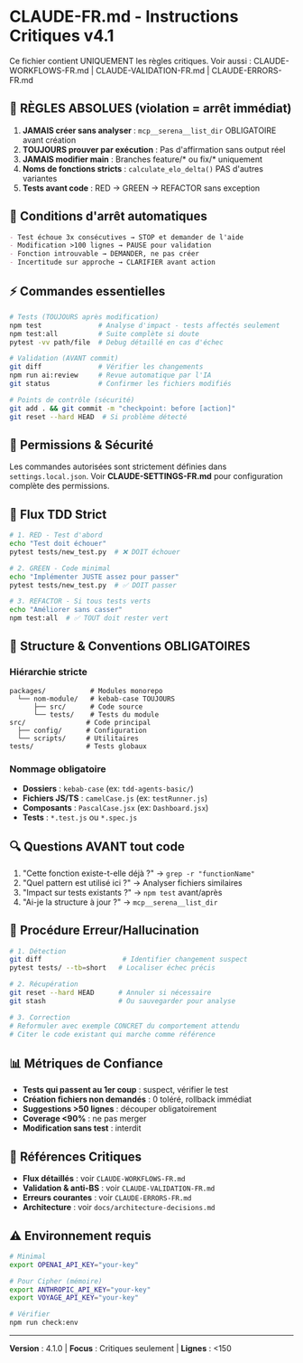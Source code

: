 # CLAUDE-FR.md - Instructions Critiques v4.1

Ce fichier contient UNIQUEMENT les règles critiques. 
Voir aussi : CLAUDE-WORKFLOWS-FR.md | CLAUDE-VALIDATION-FR.md | CLAUDE-ERRORS-FR.md

## 🔴 RÈGLES ABSOLUES (violation = arrêt immédiat)

1. **JAMAIS créer sans analyser** : `mcp__serena__list_dir` OBLIGATOIRE avant création
2. **TOUJOURS prouver par exécution** : Pas d'affirmation sans output réel
3. **JAMAIS modifier main** : Branches feature/* ou fix/* uniquement  
4. **Noms de fonctions stricts** : `calculate_elo_delta()` PAS d'autres variantes
5. **Tests avant code** : RED → GREEN → REFACTOR sans exception

## 🛑 Conditions d'arrêt automatiques

```markdown
- Test échoue 3x consécutives → STOP et demander de l'aide
- Modification >100 lignes → PAUSE pour validation
- Fonction introuvable → DEMANDER, ne pas créer
- Incertitude sur approche → CLARIFIER avant action
```

## ⚡ Commandes essentielles

```bash
# Tests (TOUJOURS après modification)
npm test              # Analyse d'impact - tests affectés seulement
npm test:all          # Suite complète si doute
pytest -vv path/file  # Debug détaillé en cas d'échec

# Validation (AVANT commit)
git diff              # Vérifier les changements
npm run ai:review     # Revue automatique par l'IA
git status            # Confirmer les fichiers modifiés

# Points de contrôle (sécurité)
git add . && git commit -m "checkpoint: before [action]"
git reset --hard HEAD  # Si problème détecté
```

## 🔐 Permissions & Sécurité

Les commandes autorisées sont strictement définies dans `settings.local.json`.
Voir **CLAUDE-SETTINGS-FR.md** pour configuration complète des permissions.

## 🎯 Flux TDD Strict

```bash
# 1. RED - Test d'abord
echo "Test doit échouer" 
pytest tests/new_test.py  # ❌ DOIT échouer

# 2. GREEN - Code minimal
echo "Implémenter JUSTE assez pour passer"
pytest tests/new_test.py  # ✅ DOIT passer  

# 3. REFACTOR - Si tous tests verts
echo "Améliorer sans casser"
npm test:all  # ✅ TOUT doit rester vert
```

## 📁 Structure & Conventions OBLIGATOIRES

### Hiérarchie stricte
```
packages/           # Modules monorepo
  └── nom-module/   # kebab-case TOUJOURS
      ├── src/      # Code source
      └── tests/    # Tests du module
src/               # Code principal  
  ├── config/      # Configuration
  └── scripts/     # Utilitaires
tests/             # Tests globaux
```

### Nommage obligatoire
- **Dossiers** : `kebab-case` (ex: `tdd-agents-basic/`)
- **Fichiers JS/TS** : `camelCase.js` (ex: `testRunner.js`)  
- **Composants** : `PascalCase.jsx` (ex: `Dashboard.jsx`)
- **Tests** : `*.test.js` ou `*.spec.js`

## 🔍 Questions AVANT tout code

1. "Cette fonction existe-t-elle déjà ?" → `grep -r "functionName"`
2. "Quel pattern est utilisé ici ?" → Analyser fichiers similaires
3. "Impact sur tests existants ?" → `npm test` avant/après
4. "Ai-je la structure à jour ?" → `mcp__serena__list_dir`

## 🚨 Procédure Erreur/Hallucination

```bash
# 1. Détection
git diff                    # Identifier changement suspect
pytest tests/ --tb=short   # Localiser échec précis

# 2. Récupération  
git reset --hard HEAD      # Annuler si nécessaire
git stash                  # Ou sauvegarder pour analyse

# 3. Correction
# Reformuler avec exemple CONCRET du comportement attendu
# Citer le code existant qui marche comme référence
```

## 📊 Métriques de Confiance

- **Tests qui passent au 1er coup** : suspect, vérifier le test
- **Création fichiers non demandés** : 0 toléré, rollback immédiat
- **Suggestions >50 lignes** : découper obligatoirement
- **Coverage <90%** : ne pas merger
- **Modification sans test** : interdit

## 🔗 Références Critiques

- **Flux détaillés** : voir `CLAUDE-WORKFLOWS-FR.md`
- **Validation & anti-BS** : voir `CLAUDE-VALIDATION-FR.md`  
- **Erreurs courantes** : voir `CLAUDE-ERRORS-FR.md`
- **Architecture** : voir `docs/architecture-decisions.md`

## ⚠️ Environnement requis

```bash
# Minimal
export OPENAI_API_KEY="your-key"

# Pour Cipher (mémoire)
export ANTHROPIC_API_KEY="your-key"  
export VOYAGE_API_KEY="your-key"

# Vérifier
npm run check:env
```

---
**Version** : 4.1.0 | **Focus** : Critiques seulement | **Lignes** : <150